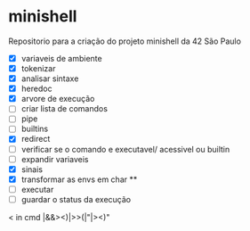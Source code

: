 # minishell
Repositorio para a criação do projeto minishell da 42 São Paulo

- [x] variaveis de ambiente
- [x] tokenizar
- [x] analisar sintaxe
- [x] heredoc
- [x] arvore de execução
- [ ] criar lista de comandos
- [ ] pipe
- [ ] builtins
- [x] redirect
- [ ] verificar se o comando e executavel/ acessivel ou builtin
- [ ] expandir variaveis
- [x] sinais
- [x] transformar as envs em char **
- [ ] executar
- [ ] guardar o status da execução

< in cmd |&&><)|>>(|"|><)"
